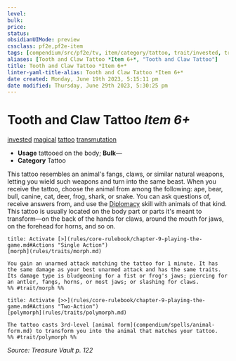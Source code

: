 ```yaml
---
level:
bulk:
price:
status:
obsidianUIMode: preview
cssclass: pf2e,pf2e-item
tags: [compendium/src/pf2e/tv, item/category/tattoo, trait/invested, trait/magical, trait/tattoo, trait/transmutation]
aliases: [Tooth and Claw Tattoo *Item 6+*, "Tooth and Claw Tattoo"]
title: Tooth and Claw Tattoo *Item 6+*
linter-yaml-title-alias: Tooth and Claw Tattoo *Item 6+*
date created: Monday, June 19th 2023, 5:15:11 pm
date modified: Thursday, June 29th 2023, 5:30:25 pm
---
```


# Tooth and Claw Tattoo *Item 6+*

[invested](rules/traits/invested.md) [magical](rules/traits/magical.md) [tattoo](rules/traits/tattoo-lowg.md) [transmutation](rules/traits/transmutation.md)  

- **Usage** tattooed on the body; **Bulk**—
- **Category** Tattoo

This tattoo resembles an animal's fangs, claws, or similar natural weapons, letting you wield such weapons and turn into the same beast. When you receive the tattoo, choose the animal from among the following: ape, bear, bull, canine, cat, deer, frog, shark, or snake. You can ask questions of, receive answers from, and use the [Diplomacy](compendium/skills.md#Diplomacy) skill with animals of that kind. This tattoo is usually located on the body part or parts it's meant to transform—on the back of the hands for claws, around the mouth for jaws, on the forehead for horns, and so on.

```ad-embed-ability
title: Activate [>](rules/core-rulebook/chapter-9-playing-the-game.md#Actions "Single Action")
[morph](rules/traits/morph.md)  

You gain an unarmed attack matching the tattoo for 1 minute. It has the same damage as your best unarmed attack and has the same traits. Its damage type is bludgeoning for a fist or frog's jaws; piercing for an antler, fangs, horns, or most jaws; or slashing for claws.  
%% #trait/morph %%
```

```ad-embed-ability
title: Activate [>>](rules/core-rulebook/chapter-9-playing-the-game.md#Actions "Two-Action")
[polymorph](rules/traits/polymorph.md)  

The tattoo casts 3rd-level [animal form](compendium/spells/animal-form.md) to transform you into the animal that matches your tattoo.  
%% #trait/polymorph %%
```

*Source: Treasure Vault p. 122*
